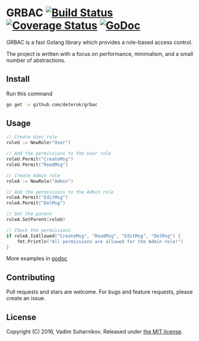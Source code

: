 # GRBAC [![Build Status](https://travis-ci.org/deterok/grbac.svg?branch=master)](https://travis-ci.org/deterok/grbac) [![Coverage Status](https://coveralls.io/repos/github/deterok/grbac/badge.svg?branch=master)](https://coveralls.io/github/deterok/grbac?branch=master) [![GoDoc](https://godoc.org/github.com/deterok/grbac?status.svg)](https://godoc.org/github.com/deterok/grbac)

GRBAC is a fast Golang library which provides a role-based access control.

The project is written with a focus on performance, minimalism, and a small number of abstractions.

## Install
Run this command

```sh
go get -v github.com/deterok/grbac
```

## Usage
```go
// Create User role
roleU := NewRole("User")

// Add the permissions to the User role
roleU.Permit("CreateMsg")
roleU.Permit("ReadMsg")

// Create Admin role
roleA := NewRole("Admin")

// Add the permissions to the Admin role
roleA.Permit("EditMsg")
roleA.Permit("DelMsg")

// Set the parent
roleA.SetParent(roleU)

// Check the permissions
if roleA.IsAllowed("CreateMsg", "ReadMsg", "EditMsg", "DelMsg") {
	fmt.Println("All permissions are allowed for the Admin role!")
}
```

More examples in [godoc](https://godoc.org/github.com/deterok/grbac)

## Contributing
Pull requests and stars are welcome. For bugs and feature requests,
please create an issue.

## License
Copyright (C) 2016, Vadim Suharnikov. Released under [the MIT license](LICENSE).

